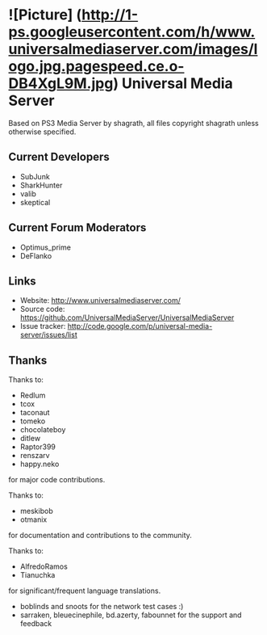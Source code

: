 ![Picture] (http://1-ps.googleusercontent.com/h/www.universalmediaserver.com/images/logo.jpg.pagespeed.ce.o-DB4XgL9M.jpg)
Universal Media Server
======================

Based on PS3 Media Server by shagrath, all files copyright shagrath unless otherwise specified.


Current Developers
------------------

* SubJunk
* SharkHunter
* valib
* skeptical

Current Forum Moderators
------------------------

* Optimus_prime
* DeFlanko


Links
-----

* Website:       http://www.universalmediaserver.com/
* Source code:   https://github.com/UniversalMediaServer/UniversalMediaServer
* Issue tracker: http://code.google.com/p/universal-media-server/issues/list


Thanks
------

Thanks to:

* Redlum
* tcox
* taconaut
* tomeko
* chocolateboy
* ditlew
* Raptor399
* renszarv
* happy.neko

for major code contributions.

Thanks to:

* meskibob
* otmanix

for documentation and contributions to the community.

Thanks to:

* AlfredoRamos
* Tianuchka

for significant/frequent language translations.

* boblinds and snoots for the network test cases :)
* sarraken, bleuecinephile, bd.azerty, fabounnet for the support and feedback

